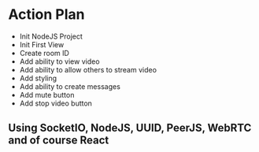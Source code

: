 # Action Plan

- Init NodeJS Project
- Init First View
- Create room ID
- Add ability to view video
- Add ability to allow others to stream video
- Add styling
- Add ability to create messages
- Add mute button
- Add stop video button

## Using SocketIO, NodeJS, UUID, PeerJS, WebRTC and of course React
